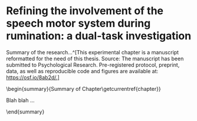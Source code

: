 # Refining the involvement of the speech motor system during rumination: a dual-task investigation

Summary of the research...^[This experimental chapter is a manuscript reformatted for the need of this thesis. Source: The manuscript has been submitted to Psychological Research. Pre-registered protocol, preprint, data, as well as reproducible code and figures are available at: https://osf.io/8ab2d/.]



\begin{summary}{Summary of Chapter\getcurrentref{chapter}}

Blah blah ...

\end{summary}
